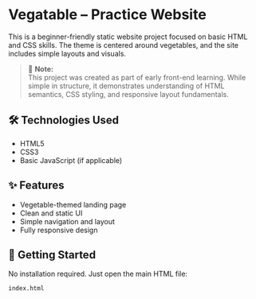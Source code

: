 # Vegatable – Practice Website

This is a beginner-friendly static website project focused on basic HTML and CSS skills. The theme is centered around vegetables, and the site includes simple layouts and visuals.

> 🧪 **Note:**  
> This project was created as part of early front-end learning. While simple in structure, it demonstrates understanding of HTML semantics, CSS styling, and responsive layout fundamentals.

## 🛠️ Technologies Used

- HTML5
- CSS3
- Basic JavaScript (if applicable)

## ✨ Features

- Vegetable-themed landing page
- Clean and static UI
- Simple navigation and layout
- Fully responsive design

## 🚀 Getting Started

No installation required. Just open the main HTML file:

```bash
index.html
